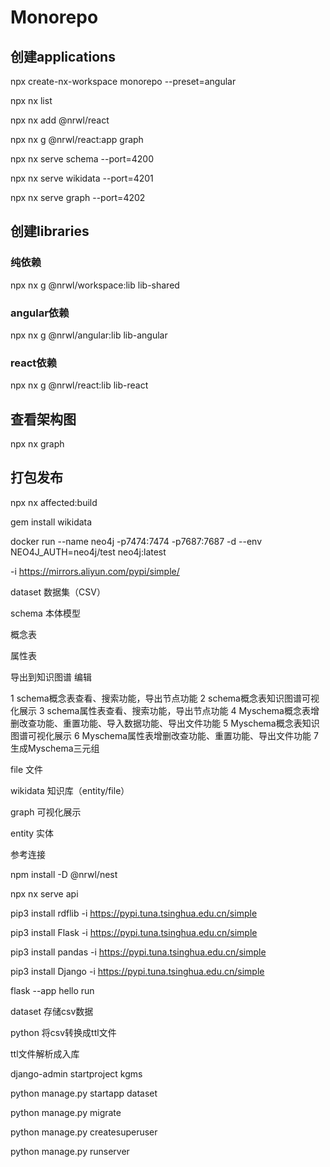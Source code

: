 # Monorepo

## 创建applications 

npx create-nx-workspace monorepo --preset=angular

npx nx list

npx nx add @nrwl/react

npx nx g @nrwl/react:app graph

npx nx serve schema --port=4200

npx nx serve wikidata --port=4201

npx nx serve graph --port=4202

## 创建libraries

### 纯依赖
npx nx g @nrwl/workspace:lib lib-shared

### angular依赖
npx nx g @nrwl/angular:lib lib-angular

### react依赖
npx nx g @nrwl/react:lib lib-react


## 查看架构图
npx nx graph


## 打包发布
npx nx affected:build


gem install wikidata


docker run --name neo4j -p7474:7474 -p7687:7687 -d  --env NEO4J_AUTH=neo4j/test  neo4j:latest


-i https://mirrors.aliyun.com/pypi/simple/

dataset 数据集（CSV）

schema 本体模型

概念表

属性表


导出到知识图谱
编辑

1 schema概念表查看、搜索功能，导出节点功能
2 schema概念表知识图谱可视化展示
3 schema属性表查看、搜索功能，导出节点功能
4 Myschema概念表增删改查功能、重置功能、导入数据功能、导出文件功能
5 Myschema概念表知识图谱可视化展示
6 Myschema属性表增删改查功能、重置功能、导出文件功能
7 生成Myschema三元组

file 文件

wikidata 知识库（entity/file）

graph 可视化展示

entity 实体



参考连接

npm install -D @nrwl/nest

npx nx serve api




pip3 install rdflib -i https://pypi.tuna.tsinghua.edu.cn/simple



pip3 install Flask -i https://pypi.tuna.tsinghua.edu.cn/simple




pip3 install pandas -i https://pypi.tuna.tsinghua.edu.cn/simple


pip3 install Django -i https://pypi.tuna.tsinghua.edu.cn/simple




 flask --app hello run



 dataset 存储csv数据

 python 将csv转换成ttl文件

 ttl文件解析成入库

 django-admin startproject kgms

 python manage.py startapp dataset


 python manage.py migrate


 python manage.py createsuperuser

python manage.py runserver



